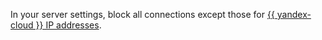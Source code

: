In your server settings, block all connections except those for [{{ yandex-cloud }} IP addresses](../../overview/concepts/public-ips.md).